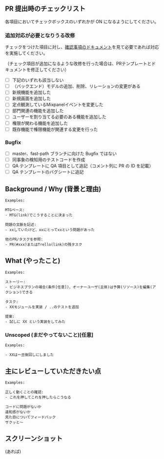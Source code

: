 ## PR 提出時のチェックリスト

各項目においてチェックボックスのいずれかが ON になるようにしてください。

### 追加対応が必要となりうる改修

チェックをつけた項目に対し、[確認事項のドキュメント](https://diggle.kibe.la/notes/629)を見て必要であれば対応を実施してください。

（チェック項目が追加になるような改修を行った場合は、PRテンプレートとドキュメントを修正してください）

- [ ] 下記のいずれも該当しない
- [ ] （バックエンド）モデルの追加、削除、リレーションの変更がある
- [ ] 新規機能を追加した
- [ ] 新規画面を追加した
- [ ] 定点観測しているMixpanelイベントを変更した
- [ ] 部門関連の機能を追加した
- [ ] ユーザーを割り当てる必要のある機能を追加した
- [ ] 権限が関わる機能を追加した
- [ ] 既存機能で権限機能が関連する変更を行った

### Bugfix

- [ ] master、fast-path ブランチに向けた Bugfix ではない
- [ ] 同事象の検知用のテストコードを作成
- [ ] QA テンプレートに QA 項目として追記（コメント列に PR の ID を記載）
- [ ] QA テンプレートのバグシートに追記

## Background / Why (背景と理由)

```
Examples:

MTGベース:
- MTG(link)でこうすることに決まった

問題の文脈を記述:
- xxしていたけど、xxにとってxxという問題があった

他のPR/タスクを参照:
- PR(#xxx)またはTrello(link)の残タスク
```

## What (やったこと)

```
Examples:

ストーリー:
- ビジネスプランの場合(条件[任意])、オーナーユーザ(主体)は予算(リソース)を編集(アクション)できる

タスク:
- XXモジュールを実装 / ..のテストを追加

提案:
- 試しに XX という実装をしてみた
```

### Unscoped (まだやってないこと)[任意]

```
Examples:

- XXは一旦後回しにしました
```

## 主にレビューしていただきたい点

```
Examples:

正しく動くことの確認:
- これを押してこれを押したらこうなる

コードに問題がないか
違和感がないか
見た目についてフィードバック
サクッと〜
```

## スクリーンショット

(あれば)
